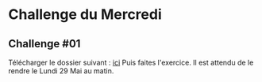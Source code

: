 # Challenge du Mercredi

## Challenge #01
Télécharger le dossier suivant : [ici](http://github.com/CodeAcademie/HTML99/challenge1/)
Puis faites l'exercice. Il est attendu de le rendre le Lundi 29 Mai au matin. 


